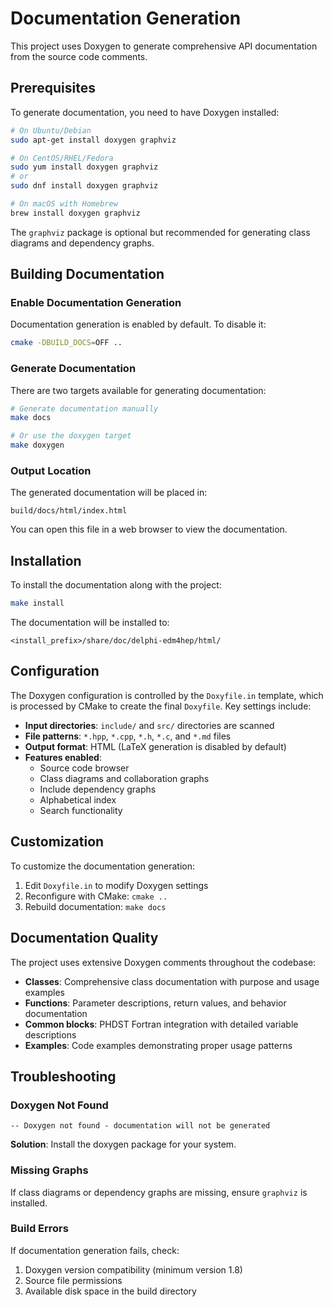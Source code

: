 # Documentation Generation

This project uses Doxygen to generate comprehensive API documentation from the source code comments.

## Prerequisites

To generate documentation, you need to have Doxygen installed:

```bash
# On Ubuntu/Debian
sudo apt-get install doxygen graphviz

# On CentOS/RHEL/Fedora
sudo yum install doxygen graphviz
# or
sudo dnf install doxygen graphviz

# On macOS with Homebrew
brew install doxygen graphviz
```

The `graphviz` package is optional but recommended for generating class diagrams and dependency graphs.

## Building Documentation

### Enable Documentation Generation

Documentation generation is enabled by default. To disable it:

```bash
cmake -DBUILD_DOCS=OFF ..
```

### Generate Documentation

There are two targets available for generating documentation:

```bash
# Generate documentation manually
make docs

# Or use the doxygen target
make doxygen
```

### Output Location

The generated documentation will be placed in:
```
build/docs/html/index.html
```

You can open this file in a web browser to view the documentation.

## Installation

To install the documentation along with the project:

```bash
make install
```

The documentation will be installed to:
```
<install_prefix>/share/doc/delphi-edm4hep/html/
```

## Configuration

The Doxygen configuration is controlled by the `Doxyfile.in` template, which is processed by CMake to create the final `Doxyfile`. Key settings include:

- **Input directories**: `include/` and `src/` directories are scanned
- **File patterns**: `*.hpp`, `*.cpp`, `*.h`, `*.c`, and `*.md` files
- **Output format**: HTML (LaTeX generation is disabled by default)
- **Features enabled**:
  - Source code browser
  - Class diagrams and collaboration graphs
  - Include dependency graphs
  - Alphabetical index
  - Search functionality

## Customization

To customize the documentation generation:

1. Edit `Doxyfile.in` to modify Doxygen settings
2. Reconfigure with CMake: `cmake ..`
3. Rebuild documentation: `make docs`

## Documentation Quality

The project uses extensive Doxygen comments throughout the codebase:

- **Classes**: Comprehensive class documentation with purpose and usage examples
- **Functions**: Parameter descriptions, return values, and behavior documentation
- **Common blocks**: PHDST Fortran integration with detailed variable descriptions
- **Examples**: Code examples demonstrating proper usage patterns

## Troubleshooting

### Doxygen Not Found
```
-- Doxygen not found - documentation will not be generated
```
**Solution**: Install the doxygen package for your system.

### Missing Graphs
If class diagrams or dependency graphs are missing, ensure `graphviz` is installed.

### Build Errors
If documentation generation fails, check:
1. Doxygen version compatibility (minimum version 1.8)
2. Source file permissions
3. Available disk space in the build directory